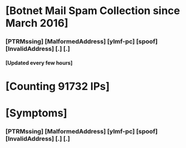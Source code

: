 # [Botnet Mail Spam Collection since March 2016]
### [PTRMssing] [MalformedAddress] [ylmf-pc] [spoof] [InvalidAddress] [.] [.]
#### [Updated every few hours]

# [Counting 91732 IPs]

# [Symptoms] 
###   [PTRMssing] [MalformedAddress] [ylmf-pc] [spoof] [InvalidAddress] [.] [.]
